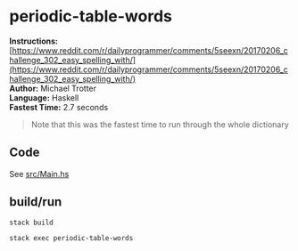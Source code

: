 # periodic-table-words

**Instructions:** [https://www.reddit.com/r/dailyprogrammer/comments/5seexn/20170206_challenge_302_easy_spelling_with/](https://www.reddit.com/r/dailyprogrammer/comments/5seexn/20170206_challenge_302_easy_spelling_with/)  
**Author:** Michael Trotter  
**Language:** Haskell     
**Fastest Time:** 2.7 seconds

> Note that this was the fastest time to run through the whole dictionary

## Code

See [src/Main.hs](https://github.com/jane/challenges/blob/master/periodic-table-words/trotter/src/Main.hs)

## build/run

`stack build`

`stack exec periodic-table-words`
